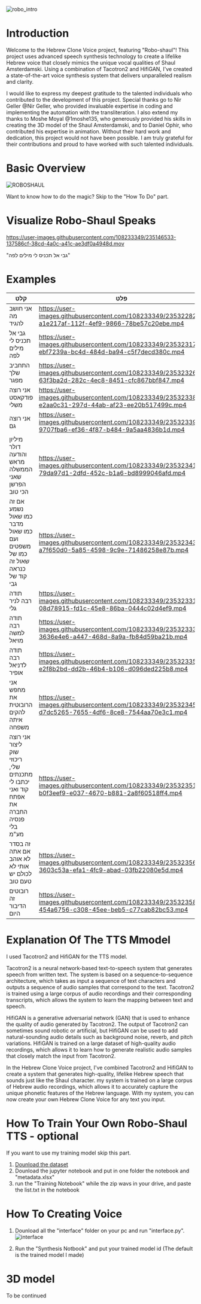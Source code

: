 ![robo_intro](https://user-images.githubusercontent.com/108233349/234963970-5be87d9f-705c-45cd-aa28-e6fbf795f427.png)

# Introduction
Welcome to the Hebrew Clone Voice project, featuring "Robo-shaul"!
This project uses advanced speech synthesis technology to create a lifelike Hebrew voice that closely mimics the unique vocal qualities of Shaul Amsterdamski.
Using a combination of Tacotron2 and HifiGAN, I've created a state-of-the-art voice synthesis system that delivers unparalleled realism and clarity.

I would like to express my deepest gratitude to the talented individuals who contributed to the development of this project.
Special thanks go to Nir Geller @Nir Geller, who provided invaluable expertise in coding and implementing the automation with the transliteration.
I also extend my thanks to Moshe Moyal @1moshe135, who generously provided his skills in creating the 3D model of the Shaul Amsterdamski,
and to Daniel Ophir, who contributed his expertise in animation. Without their hard work and dedication, this project would not have been possible.
I am truly grateful for their contributions and proud to have worked with such talented individuals.

# Basic Overview
![ROBOSHAUL](https://user-images.githubusercontent.com/108233349/235231187-003228b8-7bb1-4afd-9436-5928faba26ed.gif)

Want to know how to do the magic? Skip to the "How To Do" part.
# Visualize Robo-Shaul Speaks
https://user-images.githubusercontent.com/108233349/235146533-137586cf-38cd-4a0c-a41c-ae3df0a4948d.mov

"גבי אל תכניס לי מילים לפה"
# Examples

|קלט   | פלט|
|-----------|----------|
|אני חושב מה להגיד|https://user-images.githubusercontent.com/108233349/235322827-a1e217af-112f-4ef9-9866-78be57c20ebe.mp4|
|גבי אל תכניס לי מילים לפה|https://user-images.githubusercontent.com/108233349/235323176-ebf7239a-bc4d-484d-ba94-c5f7decd380c.mp4|
|התחביב שלך מפגר|https://user-images.githubusercontent.com/108233349/235323265-63f3ba2d-282c-4ec8-8451-cfc867bbf847.mp4|
|אני רוצה פודקאסט משלי|https://user-images.githubusercontent.com/108233349/235323381-e2aa0c31-297d-44ab-af23-ee20b517499c.mp4|
|אני רוצה גם|https://user-images.githubusercontent.com/108233349/235323393-9707fba6-ef36-4f87-b484-9a5aa4836b1d.mp4|
|מיליון דולר והודעה מראש הממשלה שאני הפרשן הכי טוב|https://user-images.githubusercontent.com/108233349/235323418-79da97d1-2dfd-452c-b1a6-bd8999046afd.mp4|
|אם זה נשמע כמו שאול מדבר כמו שאול ועם משפטים כמו של שאול זה כנראה קוד של גבי|https://user-images.githubusercontent.com/108233349/235323439-a7f650d0-5a85-4598-9c9e-71486258e87b.mp4|
|תודה רבה לניר גלי|https://user-images.githubusercontent.com/108233349/235323317-08d78915-fd1c-45e8-86ba-0444c02d4ef9.mp4|
|תודה רבה למשה מויאל|https://user-images.githubusercontent.com/108233349/235323331-3636e4e6-a447-468d-8a9a-fb84d59ba21b.mp4|
|תודה רבה לדניאל אופיר|https://user-images.githubusercontent.com/108233349/235323358-e2f8b2bd-dd2b-46b4-b106-d096ded225b8.mp4|
|אני מחפש את הרובוטית להקים איתה משפחה|https://user-images.githubusercontent.com/108233349/235323453-d7dc5265-7655-4df6-8ce8-7544aa70e3c1.mp4|
|אני רוצה ליצור שוק ריכוזי שלי, מתכנתים יכתבו לי קוד ואני אפתח את החברה פנסיה בלי מע"מ|https://user-images.githubusercontent.com/108233349/235323512-b0f3eef9-e037-4670-b881-2a8f60518ff4.mp4|
|זה בסדר אם אתה לא אוהב אותי לא לכולם יש טעם טוב|https://user-images.githubusercontent.com/108233349/235323567-3603c53a-efa1-4fc9-abad-03fb22080e5d.mp4|
|רובוטים זה הדיבור היום|https://user-images.githubusercontent.com/108233349/235323586-454a6756-c308-45ee-beb5-c77cab82bc53.mp4|

# Explanation Of The TTS Mmodel
I used Tacotron2 and HifiGAN for the TTS model.

Tacotron2 is a neural network-based text-to-speech system that generates speech from written text. The system is based on a sequence-to-sequence architecture, which takes as input a sequence of text characters and outputs a sequence of audio samples that correspond to the text. Tacotron2 is trained using a large corpus of audio recordings and their corresponding transcripts, which allows the system to learn the mapping between text and speech.

HifiGAN is a generative adversarial network (GAN) that is used to enhance the quality of audio generated by Tacotron2. The output of Tacotron2 can sometimes sound robotic or artificial, but HifiGAN can be used to add natural-sounding audio details such as background noise, reverb, and pitch variations. HifiGAN is trained on a large dataset of high-quality audio recordings, which allows it to learn how to generate realistic audio samples that closely match the input from Tacotron2.

In the Hebrew Clone Voice project, I've combined Tacotron2 and HifiGAN to create a system that generates high-quality, lifelike Hebrew speech that sounds just like the Shaul character. my system is trained on a large corpus of Hebrew audio recordings, which allows it to accurately capture the unique phonetic features of the Hebrew language. With my system, you can now create your own Hebrew Clone Voice for any text you input.

# How To Train Your Own Robo-Shaul TTS - **optional**
If you want to use my training model skip this part.

1. [Dounload the dataset](https://story.kan.org.il/robo_shaul)
2. Dounload the jupyter notebook and put in one folder the notebook and "metadata.xlsx"
3. run the "Training Notebook" while the zip wavs in your drive, and paste the list.txt in the notebook
# How To Creating Voice
1. Dounload all the "interface" folder on your pc and run "interface.py".
![interface](https://user-images.githubusercontent.com/108233349/235344432-d626d9eb-e66a-4bf3-ac16-54c24f6cc7fb.PNG)

2. Run the "Synthesis Notbook" and put your trained model id (The default is the trained model I made)
# 3D model
To be continued



